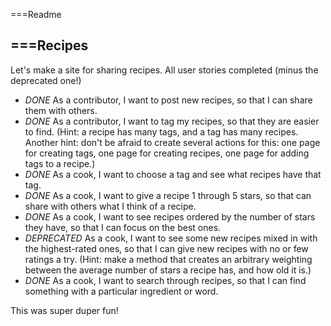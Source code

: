 ===Readme

===Recipes
---
Let's make a site for sharing recipes.  All user stories completed (minus the deprecated one!)

* *DONE* As a contributor, I want to post new recipes, so that I can share them with others.
* *DONE* As a contributor, I want to tag my recipes, so that they are easier to find. (Hint: a recipe has many tags, and a tag has many recipes. Another hint: don't be afraid to create several actions for this: one page for creating tags, one page for creating recipes, one page for adding tags to a recipe.)
* *DONE* As a cook, I want to choose a tag and see what recipes have that tag.
* *DONE* As a cook, I want to give a recipe 1 through 5 stars, so that can share with others what I think of a recipe.
* *DONE* As a cook, I want to see recipes ordered by the number of stars they have, so that I can focus on the best ones.
* *DEPRECATED* As a cook, I want to see some new recipes mixed in with the highest-rated ones, so that I can give new recipes with no or few ratings a try. (Hint: make a method that creates an arbitrary weighting between the average number of stars a recipe has, and how old it is.)
* *DONE* As a cook, I want to search through recipes, so that I can find something with a particular ingredient or word.

This was super duper fun!
